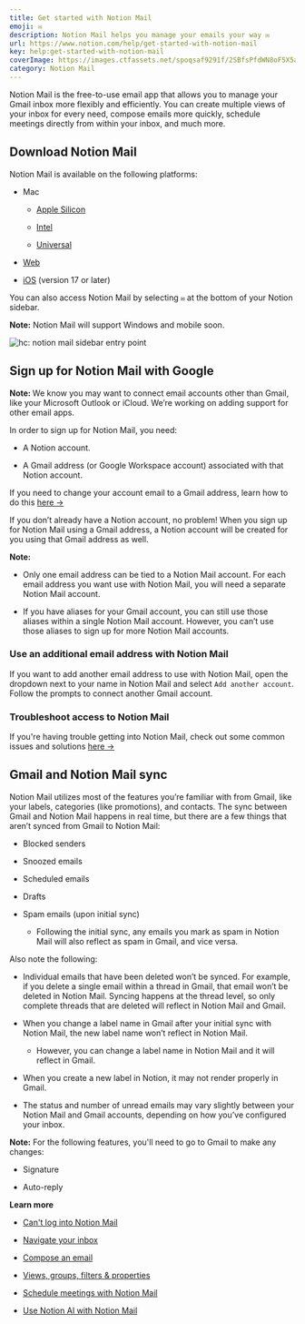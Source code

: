 ```yaml
---
title: Get started with Notion Mail
emoji: ✉️
description: Notion Mail helps you manage your emails your way ✉️
url: https://www.notion.com/help/get-started-with-notion-mail
key: help:get-started-with-notion-mail
coverImage: https://images.ctfassets.net/spoqsaf9291f/2SBfsPfdWN8oF5X5akzwxx/a4a1fbccc03420ee52f5d24846334b97/Notion_Mail_Logo__1_.png
category: Notion Mail
---
```


Notion Mail is the free-to-use email app that allows you to manage your Gmail inbox more flexibly and efficiently. You can create multiple views of your inbox for every need, compose emails more quickly, schedule meetings directly from within your inbox, and much more.

## Download Notion Mail

Notion Mail is available on the following platforms:

* Mac

  * [Apple Silicon](https://s3.us-west-2.amazonaws.com/mail-desktop-release.notion-static.com/Notion%2BMail-latest-mac-arm64.dmg)

  * [Intel](https://s3.us-west-2.amazonaws.com/mail-desktop-release.notion-static.com/Notion%2BMail-latest-mac.dmg)

  * [Universal](https://s3.us-west-2.amazonaws.com/mail-desktop-release.notion-static.com/Notion%2BMail-latest-mac-universal.dmg)

* [Web](https://mail.notion.com/)

* [iOS](https://apps.apple.com/us/app/notion-mail/id6504265936) (version 17 or later)

You can also access Notion Mail by selecting `✉️` at the bottom of your Notion sidebar.

**Note:** Notion Mail will support Windows and mobile soon.

![hc: notion mail sidebar entry point](https://images.ctfassets.net/spoqsaf9291f/YesoHUnXZpu4zI0FMxI0w/82acc75d8c7a62f4b4c6a1962ce59648/App_Switcher_Notion_Mail.png)

## Sign up for Notion Mail with Google

**Note:&#x20;**&#x57;e know you may want to connect email accounts other than Gmail, like your Microsoft Outlook or iCloud. We’re working on adding support for other email apps.

In order to sign up for Notion Mail, you need:

* A Notion account.

* A Gmail address (or Google Workspace account) associated with that Notion account.

If you need to change your account email to a Gmail address, learn how to do this [here →](https://www.notion.com/help/account-settings#change-your-email-address)

If you don’t already have a Notion account, no problem! When you sign up for Notion Mail using a Gmail address, a Notion account will be created for you using that Gmail address as well.

**Note:**

* Only one email address can be tied to a Notion Mail account. For each email address you want use with Notion Mail, you will need a separate Notion Mail account.

* If you have aliases for your Gmail account, you can still use those aliases within a single Notion Mail account. However, you can’t use those aliases to sign up for more Notion Mail accounts.

### Use an additional email address with Notion Mail

If you want to add another email address to use with Notion Mail, open the dropdown next to your name in Notion Mail and select `Add another account`. Follow the prompts to connect another Gmail account.

### Troubleshoot access to Notion Mail

If you're having trouble getting into Notion Mail, check out some common issues and solutions [here →](https://www.notion.com/help/cant-log-into-notion-mail)

## Gmail and Notion Mail sync

Notion Mail utilizes most of the features you’re familiar with from Gmail, like your labels, categories (like promotions), and contacts. The sync between Gmail and Notion Mail happens in real time, but there are a few things that aren’t synced from Gmail to Notion Mail:

* Blocked senders

* Snoozed emails

* Scheduled emails

* Drafts

* Spam emails (upon initial sync)

  * Following the initial sync, any emails you mark as spam in Notion Mail will also reflect as spam in Gmail, and vice versa.

Also note the following:

* Individual emails that have been deleted won’t be synced. For example, if you delete a single email within a thread in Gmail, that email won’t be deleted in Notion Mail. Syncing happens at the thread level, so only complete threads that are deleted will reflect in Notion Mail and Gmail.

* When you change a label name in Gmail after your initial sync with Notion Mail, the new label name won’t reflect in Notion Mail.

  * However, you can change a label name in Notion Mail and it will reflect in Gmail.

* When you create a new label in Notion, it may not render properly in Gmail.

* The status and number of unread emails may vary slightly between your Notion Mail and Gmail accounts, depending on how you’ve configured your inbox.

**Note:** For the following features, you'll need to go to Gmail to make any changes:

* Signature

* Auto-reply

**Learn more**

* [Can't log into Notion Mail](https://www.notion.com/help/cant-log-into-notion-mail)

* [Navigate your inbox](https://www.notion.com/help/navigate-your-inbox)

* [Compose an email](https://www.notion.com/help/compose-an-email)

* [Views, groups, filters & properties](https://www.notion.com/help/views-groups-filters-and-properties)

* [Schedule meetings with Notion Mail](https://www.notion.com/help/schedule-meetings-with-notion-mail)

* [Use Notion AI with Notion Mail](https://www.notion.com/help/use-notion-ai-with-notion-mail)

